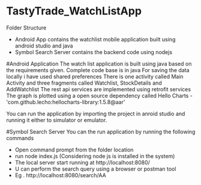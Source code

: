 # TastyTrade_WatchListApp

Folder Structure
- Android App contains the watchlist mobile application built using android studio and java
- Symbol Search Server contains the backend code using nodejs 

#Android Application
The watch list application is built using java based on the requirements given.
Complete code base is in java
For saving the data locally i have used shared preferences
There is one activity called Main Activity and three fragments called Watchlist, StockDetails and AddWatchlist
The rest api services are implemented using retrofit services
The graph is plotted using a open source dependency called Hello Charts - 'com.github.lecho:hellocharts-library:1.5.8@aar'

You can run the application by importing the project in anroid studio and running it either to simulator or emulator.

#Symbol Search Server
You can the run application by running the following commands
- Open command prompt from the folder location
- run node index.js (Considering node js is installed in the system)
- The local server start running at http://localhost:8080/
- U can perform the search query using a browser or postman tool
- Eg . http://localhost:8080/search/AA
